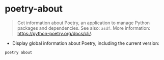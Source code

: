 # poetry-about

> Get information about Poetry, an application to manage Python packages and dependencies.
> See also: `asdf`.
> More information: <https://python-poetry.org/docs/cli/>.

- Display global information about Poetry, including the current version:

`poetry about`
